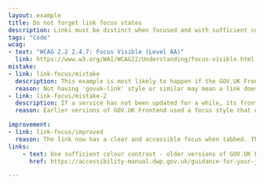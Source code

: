 ```yaml
---
layout: example
title: Do not forget link focus states
description: Links must be distinct when focused and with sufficient colour contrast. This is a WCAG requirement.
tags: "Code"
wcag:
- text: "WCAG 2.2 2.4.7: Focus Visible (Level AA)"
  link: https://www.w3.org/WAI/WCAG22/Understanding/focus-visible.html
mistake:
- link: link-focus/mistake
  description: This example is most likely to happen if the GOV.UK Frontend is being rebuilt in a codebase as an abstraction rather than using default templates.
  reason: Not having 'govuk-link' style or similar may mean a link does not have have sufficient contrast in the focus state.
- link: link-focus/mistake-2
  description: If a service has not been updated for a while, its frontend may be out of date.
  reason: Earlier versions of GOV.UK Frontend used a focus style that did not meet colour contrast standards. It has since been updated.

improvement:
- link: link-focus/improved
  reason: The link now has a clear and accessible focus when tabbed. This fix is done by adding 'class="govuk-link"' to the link and making sure that the service is using a recent version of GOV.UK Frontend.
links:
    - text: Use sufficient colour contrast - older versions of GOV.UK Frontend (DWP Accessibility manual)
      href: https://accessibility-manual.dwp.gov.uk/guidance-for-your-job-role/interaction-designer#use-sufficient-colour-contrast

---
```

